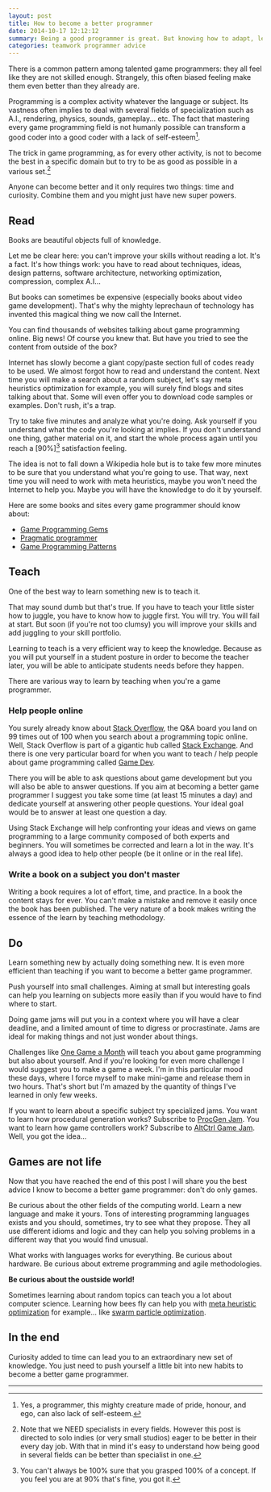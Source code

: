 ```yaml
---
layout: post
title: How to become a better programmer
date: 2014-10-17 12:12:12
summary: Being a good programmer is great. But knowing how to adapt, learn and be a better programmer can save the day. 
categories: teamwork programmer advice
---
```

There is a common pattern among talented game programmers: they all feel like they are not skilled enough. Strangely, this often biased feeling make them even better than they already are.

Programming is a complex activity whatever the language or subject. Its vastness often implies to deal with several fields of specialization such as A.I., rendering, physics, sounds, gameplay... etc. The fact that mastering every game programming field is not humanly possible can transform a good coder into a good coder with a lack of self-esteem[^1].

The trick in game programming, as for every other activity, is not to become the best in a specific domain but to try to be as good as possible in a various set.[^2]

Anyone can become better and it only requires two things: time and curiosity. Combine them and you might just have new super powers.

## Read

Books are beautiful objects full of knowledge. 

Let me be clear here: you can't improve your skills without reading a lot. It's a fact. It's how things work: you have to read about techniques, ideas, design patterns, software architecture, networking optimization, compression, complex A.I... 

But books can sometimes be expensive (especially books about video game development). That's why the mighty leprechaun of technology has invented this magical thing we now call the Internet. 

You can find thousands of websites talking about game programming online. Big news! Of course you knew that. But have you tried to see the content from outside of the box?

Internet has slowly become a giant copy/paste section full of codes ready to be used. We almost forgot how to read and understand the content. Next time you will make a search about a random subject, let's say meta heuristics optimization for example, you will surely find blogs and sites talking about that. Some will even offer you to download code samples or examples. Don't rush, it's a trap.

Try to take five minutes and analyze what you're doing. Ask yourself if you understand what the code you're looking at implies. If you don't understand one thing, gather material on it, and start the whole process again until you reach a [90%][^3] satisfaction feeling.

The idea is not to fall down a Wikipedia hole but is to take few more minutes to be sure that you understand what you're going to use. That way, next time you will need to work with meta heuristics, maybe you won't need the Internet to help you. Maybe you will have the knowledge to do it by yourself.

Here are some books and sites every game programmer should know about:
 
* [Game Programming Gems][2]
* [Pragmatic programmer][3]
* [Game Programming Patterns][4]

## Teach

One of the best way to learn something new is to teach it.

That may sound dumb but that's true. If you have to teach your little sister how to juggle, you have to know how to juggle first. You will try. You will fail at start. But soon (if you're not too clumsy) you will improve your skills and add juggling to your skill portfolio.

Learning to teach is a very efficient way to keep the knowledge. Because as you will put yourself in a student posture in order to become the teacher later, you will be able to anticipate students needs before they happen.

There are various way to learn by teaching when you're a game programmer. 

### Help people online

You surely already know about [Stack Overflow][5], the Q&A board you land on 99 times out of 100 when you search about a programming topic online. Well, Stack Overflow is part of a gigantic hub called [Stack Exchange][6]. And there is one very particular board for when you want to teach / help people about game programming called [Game Dev][7]. 

There you will be able to ask questions about game development but you will also be able to answer questions. If you aim at becoming a better game programmer I suggest you take some time (at least 15 minutes a day) and dedicate yourself at answering other people questions. Your ideal goal would be to answer at least one question a day.

Using Stack Exchange will help confronting your ideas and views on game programming to a large community composed of both experts and beginners. You will sometimes be corrected and learn a lot in the way. It's always a good idea to help other people (be it online or in the real life).

### Write a book on a subject you don't master

Writing a book requires a lot of effort, time, and practice. In a book the content stays for ever. You can't make a mistake and remove it easily once the book has been published. The very nature of a book makes writing the essence of the learn by teaching methodology.

## Do

Learn something new by actually doing something new. It is even more efficient than teaching if you want to become a better game programmer.

Push yourself into small challenges. Aiming at small but interesting goals can help you learning on subjects more easily than if you would have to find where to start.

Doing game jams will put you in a context where you will have a clear deadline, and a limited amount of time to digress or procrastinate. Jams are ideal for making things and not just wonder about things.

Challenges like [One Game a Month][8] will teach you about game programming but also about yourself. And if you're looking for even more challenge I would suggest you to make a game a week. I'm in this particular mood these days, where I force myself to make mini-game and release them in two hours. That's short but I'm amazed by the quantity of things I've learned in only few weeks.

If you want to learn about a specific subject try specialized jams. You want to learn how procedural generation works? Subscribe to [ProcGen Jam][9]. You want to learn how game controllers work? Subscribe to [AltCtrl Game Jam][10]. Well, you got the idea...

## Games are not life

Now that you have reached the end of this post I will share you the best advice I know to become a better game programmer: don't do only games. 

Be curious about the other fields of the computing world. Learn a new language and make it yours. Tons of interesting programming languages exists and you should, sometimes, try to see what they propose. They all use different idioms and logic and they can help you solving problems in a different way that you would find unusual.

What works with languages works for everything. Be curious about hardware. Be curious about extreme programming and agile methodologies. 

**Be curious about the oustside world!** 

Sometimes learning about random topics can teach you a lot about computer science. Learning how bees fly can help you with [meta heuristic optimization][11] for example... like [swarm particle optimization][12].

## In the end

Curiosity added to time can lead you to an extraordinary new set of knowledge. You just need to push yourself a little bit into new habits to become a better game programmer.

---

[1]: http://en.wikipedia.org/wiki/Robert_A._Heinlein
[2]: http://www.amazon.com/s/ref=nb_sb_noss_1?url=search-alias%3Daps&field-keywords=game%20programming%20gems&sprefix=game+programming+g%2Caps&_encoding=UTF8&camp=1789&creative=390957&linkCode=ur2&tag=bigsushifm-20 
[3]: http://www.amazon.com/Pragmatic-Programmer-Journeyman-Master/dp/020161622X/ref=sr_1_1?s=books&ie=UTF8&qid=1413390419&sr=1-1&keywords=pragmatic+programmer&_encoding=UTF8&camp=1789&creative=390957&linkCode=ur2&tag=bigsushifm-20
[4]: http://gameprogrammingpatterns.com
[5]: http://www.stackoverflow.com
[6]: http://www.stackexchange.com
[7]: http://gamedev.stackexchange.com
[8]: http://www.onegameamonth.com
[9]: http://itch.io/jam/procjam
[10]: http://www.altctrlgamejam.com
[11]: http://en.wikipedia.org/wiki/Metaheuristic
[12]: http://en.wikipedia.org/wiki/Particle_swarm_optimization

[^1]: Yes, a programmer, this mighty creature made of pride, honour, and ego, can also lack of self-esteem.
[^2]: Note that we NEED specialists in every fields. However this post is directed to solo indies (or very small studios) eager to be better in their every day job. With that in mind it's easy to understand how being good in several fields can be better than specialist in one.
[^3]: You can't always be 100% sure that you grasped 100% of a concept. If you feel you are at 90% that's fine, you got it.
